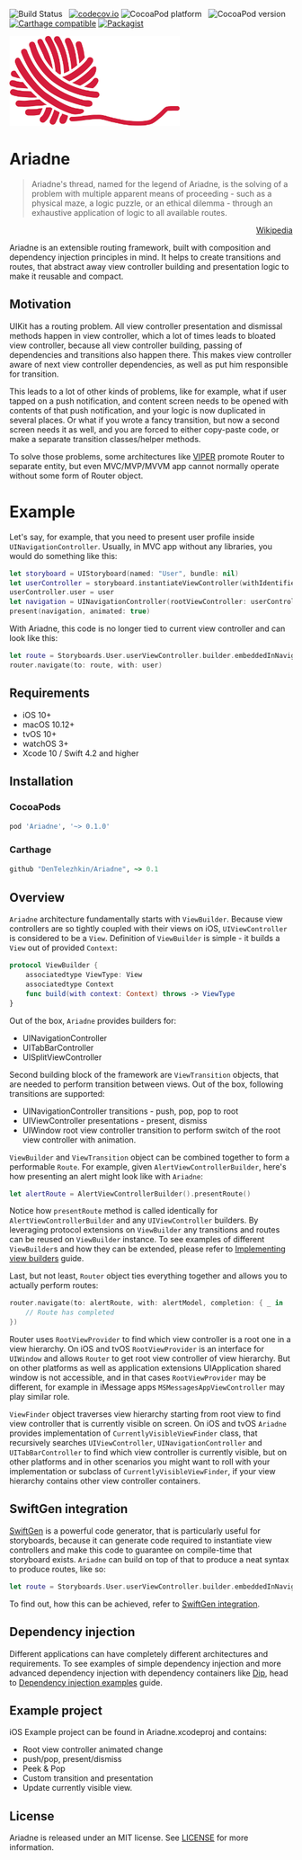 ![Build Status](https://travis-ci.org/DenTelezhkin/Ariadne.svg?branch=master) &nbsp;
[![codecov.io](http://codecov.io/github/DenTelezhkin/Ariadne/coverage.svg?branch=master)](http://codecov.io/github/DenTelezhkin/Ariadne?branch=master)
![CocoaPod platform](https://cocoapod-badges.herokuapp.com/p/Ariadne/badge.svg) &nbsp;
![CocoaPod version](https://cocoapod-badges.herokuapp.com/v/Ariadne/badge.svg) &nbsp;
[![Carthage compatible](https://img.shields.io/badge/Carthage-compatible-4BC51D.svg?style=flat)](https://github.com/Carthage/Carthage)
[![Packagist](https://img.shields.io/packagist/l/doctrine/orm.svg)]()

<p align="left">
  <img height="160" src=logo.jpg />
</p>

# Ariadne

> Ariadne's thread, named for the legend of Ariadne, is the solving of a problem with multiple apparent means of proceeding - such as a physical maze, a logic puzzle, or an ethical dilemma - through an exhaustive application of logic to all available routes.

<p align="right">
  <a href="https://en.wikipedia.org/wiki/Ariadne%27s_thread_(logic)">Wikipedia</a>
</p>


Ariadne is an extensible routing framework, built with composition and dependency injection principles in mind. It helps to create transitions and routes, that abstract away view controller building and presentation logic to make it reusable and compact.

## Motivation

UIKit has a routing problem. All view controller presentation and dismissal methods happen in view controller, which a lot of times leads to bloated view controller, because all view controller building, passing of dependencies and transitions also happen there. This makes view controller aware of next view controller dependencies, as well as put him responsible for transition.

This leads to a lot of other kinds of problems, like for example, what if user tapped on a push notification, and content screen needs to be opened with contents of that push notification, and your logic is now duplicated in several places. Or what if you wrote a fancy transition, but now a second screen needs it as well, and you are forced to either copy-paste code, or make a separate transition classes/helper methods.

To solve those problems, some architectures like [VIPER][viper] promote Router to separate entity, but even MVC/MVP/MVVM app cannot normally operate without some form of Router object.

# Example

Let's say, for example, that you need to present user profile inside `UINavigationController`. Usually, in MVC app without any libraries, you would do something like this:

```swift
let storyboard = UIStoryboard(named: "User", bundle: nil)
let userController = storyboard.instantiateViewController(withIdentifier: "User")
userController.user = user
let navigation = UINavigationController(rootViewController: userController)
present(navigation, animated: true)
```

With Ariadne, this code is no longer tied to current view controller and can look like this:

```swift
let route = Storyboards.User.userViewController.builder.embeddedInNavigation().presentRoute()
router.navigate(to: route, with: user)
```

## Requirements

* iOS 10+
* macOS 10.12+
* tvOS 10+
* watchOS 3+
* Xcode 10 / Swift 4.2 and higher

## Installation

### CocoaPods

```ruby
pod 'Ariadne', '~> 0.1.0'
```

### Carthage

```ruby
github "DenTelezhkin/Ariadne", ~> 0.1
```

## Overview

`Ariadne` architecture fundamentally starts with `ViewBuilder`. Because view controllers are so tightly coupled with their views on iOS, `UIViewController` is considered to be a `View`. Definition of `ViewBuilder` is simple - it builds a `View` out of provided `Context`:

```swift
protocol ViewBuilder {
    associatedtype ViewType: View
    associatedtype Context
    func build(with context: Context) throws -> ViewType
}
```

Out of the box, `Ariadne` provides builders for:

* UINavigationController
* UITabBarController
* UISplitViewController

Second building block of the framework are `ViewTransition` objects, that are needed to perform transition between views. Out of the box, following transitions are supported:

* UINavigationController transitions - push, pop, pop to root
* UIViewController presentations - present, dismiss
* UIWindow root view controller transition to perform switch of the root view controller with animation.

`ViewBuilder` and `ViewTransition` object can be combined together to form a performable `Route`. For example, given `AlertViewControllerBuilder`, here's how presenting an alert might look like with `Ariadne`:

```swift
let alertRoute = AlertViewControllerBuilder().presentRoute()
```

Notice how `presentRoute` method is called identically for `AlertViewControllerBuilder` and any `UIViewController` builders. By leveraging protocol extensions on `ViewBuilder` any transitions and routes can be reused on `ViewBuilder` instance. To see examples of different `ViewBuilder`s and how they can be extended, please refer to [Implementing view builders](Guides/Implementing-view-builders.md) guide.

Last, but not least, `Router` object ties everything together and allows you to actually perform routes:

```swift
router.navigate(to: alertRoute, with: alertModel, completion: { _ in
    // Route has completed
})
```

Router uses `RootViewProvider` to find which view controller is a root one in a view hierarchy. On iOS and tvOS `RootViewProvider` is an interface for `UIWindow` and allows `Router` to get root view controller of view hierarchy. But on other platforms as well as application extensions UIApplication shared window is not accessible, and in that cases `RootViewProvider` may be different, for example in iMessage apps `MSMessagesAppViewController` may play similar role.

`ViewFinder` object traverses view hierarchy starting from root view to find view controller that is currently visible on screen. On iOS and tvOS `Ariadne` provides implementation of `CurrentlyVisibleViewFinder` class, that recursively searches `UIViewController`, `UINavigationController` and `UITabBarController` to find which view controller is currently visible, but on other platforms and in other scenarios you might want to roll with your implementation or subclass of `CurrentlyVisibleViewFinder`, if your view hierarchy contains other view controller containers.

## SwiftGen integration

[SwiftGen][swiftgen] is a powerful code generator, that is particularly useful for storyboards, because it can generate code required to instantiate view controllers and make this code to guarantee on compile-time that storyboard exists. `Ariadne` can build on top of that to produce a neat syntax to produce routes, like so:

```swift
let route = Storyboards.User.userViewController.builder.embeddedInNavigation().presentRoute()
```

To find out, how this can be achieved, refer to [SwiftGen integration](Guides/SwiftGen-integration.md).

## Dependency injection

Different applications can have completely different architectures and requirements. To see examples of simple dependency injection and more advanced dependency injection with dependency containers like [Dip][dip], head to [Dependency injection examples](Guides/Dependency-injection.md) guide.

## Example project

iOS Example project can be found in Ariadne.xcodeproj and contains:

* Root view controller animated change
* push/pop, present/dismiss
* Peek & Pop
* Custom transition and presentation
* Update currently visible view.

## License

Ariadne is released under an MIT license. See [LICENSE](LICENSE) for more information.

[viper]: https://www.objc.io/issues/13-architecture/viper/
[swiftgen]: https://github.com/SwiftGen/SwiftGen
[dip]: https://github.com/AliSoftware/Dip
